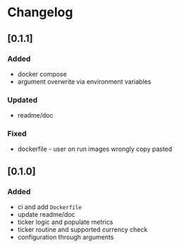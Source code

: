 # Changelog

## [0.1.1]
### Added
- docker compose
- argument overwrite via environment variables
### Updated
- readme/doc
### Fixed
- dockerfile - user on run images wrongly copy pasted

## [0.1.0]
### Added
- ci and add `Dockerfile`
- update readme/doc
- ticker logic and populate metrics
- ticker routine and supported currency check
- configuration through arguments